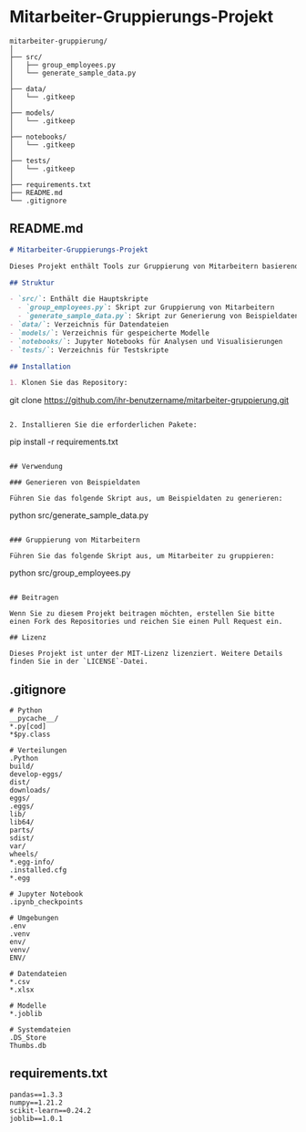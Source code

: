 # Mitarbeiter-Gruppierungs-Projekt

```
mitarbeiter-gruppierung/
│
├── src/
│   ├── group_employees.py
│   └── generate_sample_data.py
│
├── data/
│   └── .gitkeep
│
├── models/
│   └── .gitkeep
│
├── notebooks/
│   └── .gitkeep
│
├── tests/
│   └── .gitkeep
│
├── requirements.txt
├── README.md
└── .gitignore
```

## README.md

```markdown
# Mitarbeiter-Gruppierungs-Projekt

Dieses Projekt enthält Tools zur Gruppierung von Mitarbeitern basierend auf ihren Berufsbezeichnungen und zur Generierung von Beispieldaten für Testzwecke.

## Struktur

- `src/`: Enthält die Hauptskripte
  - `group_employees.py`: Skript zur Gruppierung von Mitarbeitern
  - `generate_sample_data.py`: Skript zur Generierung von Beispieldaten
- `data/`: Verzeichnis für Datendateien
- `models/`: Verzeichnis für gespeicherte Modelle
- `notebooks/`: Jupyter Notebooks für Analysen und Visualisierungen
- `tests/`: Verzeichnis für Testskripte

## Installation

1. Klonen Sie das Repository:
   ```
   git clone https://github.com/ihr-benutzername/mitarbeiter-gruppierung.git
   ```

2. Installieren Sie die erforderlichen Pakete:
   ```
   pip install -r requirements.txt
   ```

## Verwendung

### Generieren von Beispieldaten

Führen Sie das folgende Skript aus, um Beispieldaten zu generieren:

```
python src/generate_sample_data.py
```

### Gruppierung von Mitarbeitern

Führen Sie das folgende Skript aus, um Mitarbeiter zu gruppieren:

```
python src/group_employees.py
```

## Beitragen

Wenn Sie zu diesem Projekt beitragen möchten, erstellen Sie bitte einen Fork des Repositories und reichen Sie einen Pull Request ein.

## Lizenz

Dieses Projekt ist unter der MIT-Lizenz lizenziert. Weitere Details finden Sie in der `LICENSE`-Datei.
```

## .gitignore

```
# Python
__pycache__/
*.py[cod]
*$py.class

# Verteilungen
.Python
build/
develop-eggs/
dist/
downloads/
eggs/
.eggs/
lib/
lib64/
parts/
sdist/
var/
wheels/
*.egg-info/
.installed.cfg
*.egg

# Jupyter Notebook
.ipynb_checkpoints

# Umgebungen
.env
.venv
env/
venv/
ENV/

# Datendateien
*.csv
*.xlsx

# Modelle
*.joblib

# Systemdateien
.DS_Store
Thumbs.db
```

## requirements.txt

```
pandas==1.3.3
numpy==1.21.2
scikit-learn==0.24.2
joblib==1.0.1
```
